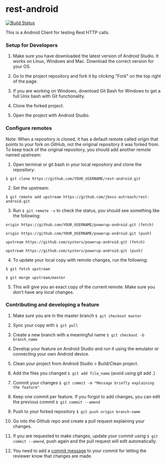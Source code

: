 # rest-android

[![Build Status](https://travis-ci.org/jboss-outreach/rest-android.svg?branch=master)](https://travis-ci.org/jboss-outreach/rest-android)

This is a Android Client for testing Rest HTTP calls.

### Setup for Developers

1. Make sure you have downloaded the latest version of Android Studio. It works on Linux, Windows and Mac. Download the correct version for your OS.

2. Go to the project repository and fork it by clicking "Fork" on the top right of the page.

3. If you are working on Windows, download Git Bash for Windows to get a full Unix bash with Git functionality.

4. Clone the forked project.

5. Open the project with Android Studio.

### Configure remotes

Note: When a repository is cloned, it has a default remote called origin that points to your fork on GitHub, not the original repository it was forked from. To keep track of the original repository, you should add another remote named upstream:

1. Open terminal or git bash in your local repository and clone the repository:

`$ git clone https://github.com/YOUR_USERNAME/rest-android.git`

2. Set the upstream:

`$ git remote add upstream https://github.com/jboss-outreach/rest-android.git`

3. Run `$ git remote -v` to check the status, you should see something like the following:

``` 
origin https://github.com/YOUR_USERNAME/powerup-android.git (fetch)

origin https://github.com/YOUR_USERNAME/powerup-android.git (push)

upstream https://github.com/systers/powerup-android.git (fetch)

upstream https://github.com/systers/powerup-android.git (push) 
```

4. To update your local copy with remote changes, run the following:

`$ git fetch upstream`

`$ git merge upstream/master`

5. This will give you an exact copy of the current remote. Make sure you don't have any local changes.

### Contributing and developing a feature

1. Make sure you are in the master branch `$ git checkout master`

2. Sync your copy with `$ git pull`

3. Create a new branch with a meaningful name `$ git checkout -b branch_name`

4. Develop your feature on Android Studio and run it using the emulator or connecting your own Android device.

5. Clean your project from Android Studio > Build/Clean project.

6. Add the files you changed `$ git add file_name` (avoid using git add .)

7. Commit your changes `$ git commit -m "Message briefly explaining the feature"`

8. Keep one commit per feature. If you forgot to add changes, you can edit the previous commit `$ git commit --amend`

9. Push to your forked repository `$ git push origin branch-name`

10. Go into the Github repo and create a pull request explaining your changes.

11. If you are requested to make changes, update your commit using `$ git commit --amend`, push again and the pull request will edit automatically.

12. You need to add a [commit message](https://github.com/jboss-outreach/gci/wiki/Commit-style-guidelines.) to your commit for letting the reviewer know that changes are made.
